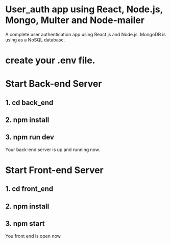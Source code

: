 # User_auth app using React, Node.js, Mongo, Multer and Node-mailer

A complete user authentication app using React js and Node.js.
MongoDB is using as a NoSQL database.

# create your .env file.

# Start Back-end Server

## 1. cd back_end

## 2. npm install

## 3. npm run dev

Your back-end server is up and running now.

# Start Front-end Server

## 1. cd front_end

## 2. npm install

## 3. npm start

You front end is open now.
